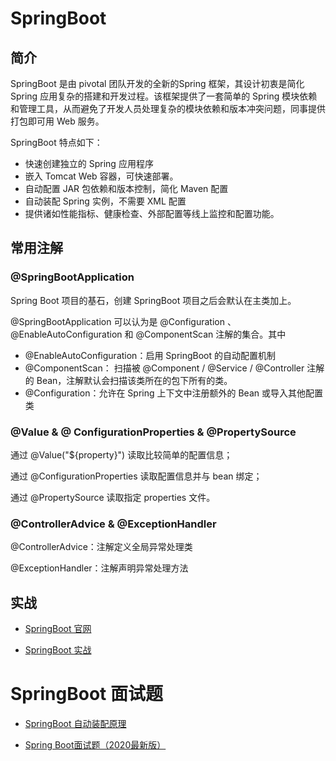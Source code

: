 # SpringBoot

## 简介

SpringBoot 是由 pivotal 团队开发的全新的Spring 框架，其设计初衷是简化 Spring 应用复杂的搭建和开发过程。该框架提供了一套简单的 Spring 模块依赖和管理工具，从而避免了开发人员处理复杂的模块依赖和版本冲突问题，同事提供打包即可用 Web 服务。

SpringBoot 特点如下：

- 快速创建独立的 Spring 应用程序
- 嵌入 Tomcat Web 容器，可快速部署。
- 自动配置 JAR 包依赖和版本控制，简化 Maven 配置
- 自动装配 Spring 实例，不需要 XML 配置
- 提供诸如性能指标、健康检查、外部配置等线上监控和配置功能。

## 常用注解

### @SpringBootApplication

Spring Boot 项目的基石，创建 SpringBoot 项目之后会默认在主类加上。

@SpringBootApplication 可以认为是 @Configuration 、@EnableAutoConfiguration 和 @ComponentScan 注解的集合。其中

- @EnableAutoConfiguration：启用 SpringBoot 的自动配置机制
- @ComponentScan： 扫描被 @Component / @Service / @Controller 注解的 Bean，注解默认会扫描该类所在的包下所有的类。
- @Configuration：允许在 Spring 上下文中注册额外的 Bean 或导入其他配置类

### @Value &  @ ConfigurationProperties & @PropertySource

通过 @Value("${property}") 读取比较简单的配置信息；

通过 @ConfigurationProperties 读取配置信息并与 bean 绑定；

通过 @PropertySource 读取指定 properties 文件。

### @ControllerAdvice & @ExceptionHandler

@ControllerAdvice：注解定义全局异常处理类

@ExceptionHandler：注解声明异常处理方法

## 实战

- [SpringBoot 官网](https://spring.io/projects/spring-boot/)

- [SpringBoot 实战](https://snailclimb.gitee.io/springboot-guide/#/)

# SpringBoot 面试题

- [SpringBoot 自动装配原理](https://www.cnblogs.com/javaguide/p/springboot-auto-config.html)

- [Spring Boot面试题（2020最新版）](https://thinkwon.blog.csdn.net/article/details/104397299?utm_medium=distribute.pc_relevant.none-task-blog-2%7Edefault%7ECTRLIST%7Edefault-2.no_search_link&depth_1-utm_source=distribute.pc_relevant.none-task-blog-2%7Edefault%7ECTRLIST%7Edefault-2.no_search_link)
